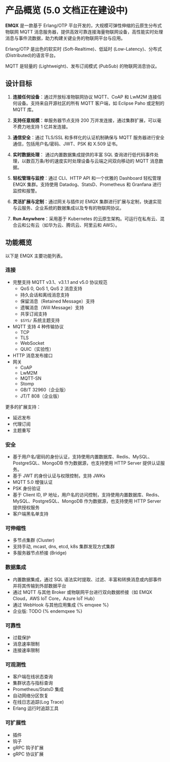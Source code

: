 # 产品概览 (5.0 文档正在建设中)

**EMQX** 是一款基于 Erlang/OTP 平台开发的，大规模可弹性伸缩的云原生分布式物联网 MQTT 消息服务器，提供高效可靠连接海量物联网设备，高性能实时处理消息与事件流数据，助力构建关键业务的物联网平台与应用。

Erlang/OTP 是出色的软实时 (Soft-Realtime)、低延时 (Low-Latency)、分布式 (Distributed)的语言平台。

MQTT 是轻量的 (Lightweight)、发布订阅模式 (PubSub) 的物联网消息协议。

## 设计目标

1. **连接任何设备**：通过开放标准物联网协议 MQTT、CoAP 和 LwM2M 连接任何设备。支持来自开源社区的所有 MQTT 客户端，如 Eclipse Paho 或定制的 MQTT 库。
2. **支持任意规模**：单服务器节点支持 200 万并发连接，通过集群扩展，可以毫不费力地支持 1 亿并发连接。
3. **通信安全**：通过 TLS/SSL 和多样化的认证机制确保与 MQTT 服务器进行安全通信，包括用户名/密码、JWT、PSK 和 X.509 证书。

4. **实时数据处理**： 通过内置数据集成提供的丰富 SQL 查询进行低代码事件处理，以数百万条/秒的速度实时处理设备与云端之间双向移动的 MQTT 消息数据。
5. **轻松管理与监控**：通过 CLI、HTTP API 和一个优雅的 Dashboard 轻松管理 EMQX 集群。支持使用 Datadog、StatsD、Prometheus 和 Granfana 进行监控和报警。
6. **灵活扩展与定制**：通过网关与插件对 EMQX 集群进行扩展与定制，快速实现与云服务、企业系统的数据集成以及专有的物联网协议。
7. **Run Anywhere**：采用基于 Kubernetes 的云原生架构。可运行在私有云、混合云和公有云（如华为云、腾讯云、阿里云和 AWS）。

## 功能概览

以下是 EMQX 主要功能列表。

### 连接

- 完整支持 MQTT v3.1、v3.1.1 and v5.0 协议规范
  - QoS 0, QoS 1, QoS 2 消息支持
  - 持久会话和离线消息支持
  - 保留消息（Retained Message）支持
  - 遗嘱消息（Will Message）支持
  - 共享订阅支持
  - `$SYS/` 系统主题支持
- MQTT 支持 4 种传输协议
  - TCP
  - TLS
  - WebSocket
  - QUIC（实验性）
- HTTP 消息发布接口
- 网关
  - CoAP
  - LwM2M
  - MQTT-SN
  - Stomp
  - GB/T 32960（企业版）
  - JT/T 808（企业版）

更多的扩展支持：

- 延迟发布
- 代理订阅
- 主题重写

### 安全

- 基于用户名/密码的身份认证，支持使用内置数据库、Redis、MySQL、PostgreSQL、MongoDB 作为数据源，也支持使用 HTTP Server 提供认证服务。
- 基于 JWT 的身份认证与权限控制，支持 JWKs
- MQTT 5.0 增强认证
- PSK 身份验证
- 基于 Client ID, IP 地址，用户名的访问控制，支持使用内置数据库、Redis、MySQL、PostgreSQL、MongoDB 作为数据源，也支持使用 HTTP Server 提供授权服务
- 客户端黑名单支持

### 可伸缩性

- 多节点集群 (Cluster)
- 支持手动, mcast, dns, etcd, k8s 集群发现方式集群
- 多服务器节点桥接 (Bridge)

### 数据集成


- 内置数据集成，通过 SQL 语法实时提取、过滤、丰富和转换消息或内部事件并将其传输到外部数据平台
- 通过 MQTT 与其他 Broker 或物联网平台进行双向数据桥接（如 EMQX Cloud，AWS IoT Core，Azure IoT Hub）
- 通过 WebHook 与其他应用集成
{% emqxee %}
- 企业版: TODO
{% endemqxee %}

### 可靠性

- 过载保护
- 消息速率限制
- 连接速率限制

### 可观测性

- 客户端在线状态查询
- 集群状态与指标查询
- Prometheus/StatsD 集成
- 自动网络分区恢复
- 在线日志追踪(Log Trace)
- Erlang 运行时追踪工具

### 可扩展性

- 插件
- 钩子
- gRPC 钩子扩展
- gRPC 协议扩展
